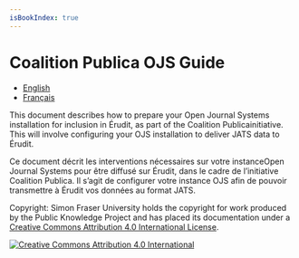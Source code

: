 ```yaml
---
isBookIndex: true
---
```


# Coalition Publica OJS Guide

* [English](en/)
* [Français](fr/)

This document describes how to prepare your ​Open Journal Systems​ installation for inclusion in Érudit​, as part of the ​Coalition Publica​ initiative. This will involve configuring your OJS installation to deliver JATS data to Érudit.

Ce document décrit les interventions nécessaires sur votre instance ​Open Journal Systems pour être diffusé sur ​Érudit​, dans le cadre de l’initiative ​Coalition Publica​. Il s’agit de configurer votre instance OJS afin de pouvoir transmettre à Érudit vos données au format JATS.

Copyright: Simon Fraser University holds the copyright for work produced by the Public Knowledge Project and has placed its documentation under a [Creative Commons Attribution 4.0 International License](https://creativecommons.org/licenses/by/4.0/).

[![Creative Commons Attribution 4.0 International](https://licensebuttons.net/l/by/4.0/88x31.png)](https://creativecommons.org/licenses/by/4.0/)
